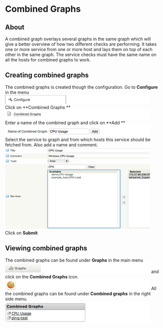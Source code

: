 # Combined Graphs

## About

A combined graph overlays several graphs in the same graph which will give a better overview of how two different checks are performing.
It takes one or more service from one or more host and lays them on top of each other in the same graph. The service checks must have the same name on all the hosts for combined graphs to work.

## Creating combined graphs

The combined graphs is created though the configuration.
 Go to **Configure** in the menu
 ![](attachments/16482375/16679082.png)
 Click on **Combined Graphs
** ![](attachments/16482375/16679081.png)
 Enter a name of the combined graph and click on **Add
** ![](attachments/16482375/16679079.png)
 Select the service to graph and from which hosts this service should be fetched from. Also add a name and comment.
 ![](attachments/16482375/16679086.png)
 Click on **Submit**

## Viewing combined graphs

The combined graphs can be found under **Graphs** in the main menu
![](attachments/16482375/16679085.png)
 and click on the **Combined Graphs** icon.
![](attachments/16482375/16679080.png)
 All the combined graphs can be found under **Combined graphs** in the right side menu.
![](attachments/16482375/16679083.png)
